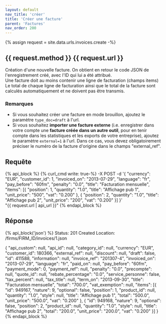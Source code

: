 ```yaml
---
layout: default
nav_title: 'créer'
title: 'Créer une facture'
parent: 'Factures'
nav_order: 200
---
```

{% assign request = site.data.urls.invoices.create -%}
## {{ request.method }} {{ request.url }}

Création d'une nouvelle facture. On obtient en retour le code JSON de l'enregistrement créé, avec l'ID qui lui a été attribué.<br/>
Une facture doit au moins contenir une ligne de facturation (champs items)<br/>
Le total de chaque ligne de facturation ainsi que le total de la facture sont calculés automatiquement et ne doivent pas être transmis.

### Remarques

* Si vous souhaitez créer une facture en mode brouillon, ajoutez le paramètre `type_doc=draft` à l'url.
* Si vous souhaitez **importer une facture externe** (i.e. enregistrer dans votre compte une **facture créée dans un autre outil**, pour en tenir compte dans les statistiques et les exports de votre entreprise), ajoutez le paramètre `external=1` à l'url. Dans ce cas, vous devez obligatoirement préciser le numéro de la facture d'origine dans le champs "external_ref".

## Requête

{% api_block %}
{% curl_cmd write: true-%}
-X POST -d '{
"currency": "EUR",
"customer_id": 1,
"invoiced_on": "2013-07-29",
"language": "fr",
"pay_before": "60fm",
"penalty": "0.0",
"title": "Facturation mensuelle",
"items": [{
"position": 1,
"quantity": "1.0",
"title": "Affichage pub 1",
"unit_price": "500",
"vat": "0.200"
}, {
"position": 2,
"quantity": "1.0",
"title": "Affichage pub 2",
"unit_price": "200",
"vat": "0.200"
}]
}' \
"{{ request.url | api_url }}"
{% endapi_block %}

## Réponse

{% api_block('json') %}
Status: 201 Created
Location: /firms/FIRM_ID/invoices/1.json

{
  "api_custom": null,
  "api_id": null,
  "category_id": null,
  "currency": "EUR",
  "customer_id": 180366,
  "external_ref": null,
  "discount": null,
  "draft": false,
  "id": 411588,
  "information": null,
  "invoice_ref": "201307-4",
  "invoiced_on": "2013-07-29",
  "language": "fr",
  "paid_on": null,
  "pay_before": "60fm",
  "payment_mode": 0,
  "payment_ref": null,
  "penalty": "0.0",
  "precompte": null,
  "quote_id": null,
  "rebate_percentage": "0.0",
  "service_personne": false,
  "tax_percent": null,
  "tax_title": null,
  "term_on": "2013-09-30",
  "title": "Facturation mensuelle",
  "total": "700.0",
  "vat_exemption": null,
  "items": [{
  "id": 949167,
  "nature": 9,
  "optional": false,
  "position": 1,
  "product_id": null,
  "quantity": "1.0",
  "style": null,
  "title": "Affichage pub 1",
  "total": "500.0",
  "unit_price": "500.0",
  "vat": "0.200"
  }, {
  "id": 949168,
  "nature": 9,
  "optional": false,
  "position": 2,
  "product_id": null,
  "quantity": "1.0",
  "style": null,
  "title": "Affichage pub 2",
  "total": "200.0",
  "unit_price": "200.0",
  "vat": "0.200"
  }]
}
{% endapi_block %}
